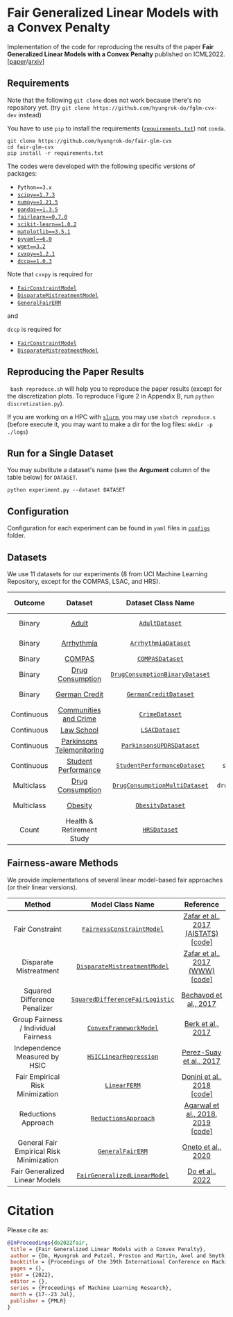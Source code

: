 # Fair Generalized Linear Models with a Convex Penalty

Implementation of the code for reproducing the results of the paper **Fair Generalized Linear Models with a Convex Penalty** published on ICML2022. [[paper](https://icml.cc/Conferences/2022/Schedule?showEvent=17052)/[arxiv](https://arxiv.org/abs/2206.09076)]

## Requirements
Note that the following ```git clone``` does not work because there's no repository yet. (try ```git clone https://github.com/hyungrok-do/fglm-cvx-dev``` instead)

You have to use ```pip``` to install the requirements ([```requirements.txt```](requirements.txt)) not ```conda```.
```
git clone https://github.com/hyungrok-do/fair-glm-cvx
cd fair-glm-cvx
pip install -r requirements.txt
```
The codes were developed with the following specific versions of packages:
- ```Python==3.x```
- [```scipy==1.7.3```](https://scipy.org/)
- [```numpy==1.21.5```](https://numpy.org/)
- [```pandas==1.3.5```](https://pandas.pydata.org/)
- [```fairlearn==0.7.0```](https://fairlearn.org/)
- [```scikit-learn==1.0.2```](https://scikit-learn.org/)
- [```matplotlib==3.5.1```](https://matplotlib.org/)
- [```pyyaml==6.0```](https://pyyaml.org/)
- [```wget==3.2```](https://pypi.org/project/wget/)
- [```cvxpy==1.2.1```](https://www.cvxpy.org/)
- [```dccp==1.0.3```](https://github.com/cvxgrp/dccp)

Note that ```cvxpy``` is required for
- [```FairConstraintModel```](/models/zafar.py) 
- [```DisparateMistreatmentModel```](/models/zafar.py)
- [```GeneralFairERM```](/models/oneto.py)

and

```dccp``` is required for
- [```FairConstraintModel```](/models/zafar.py) 
- [```DisparateMistreatmentModel```](/models/zafar.py) 

## Reproducing the Paper Results

``` bash reproduce.sh``` will help you to reproduce the paper results (except for the discretization plots. To reproduce Figure 2 in Appendix B, run ```python discretization.py```).

If you are working on a HPC with [```slurm```](https://slurm.schedmd.com/documentation.html), you may use ```sbatch reproduce.s``` (before execute it, you may want to make a dir for the log files: ```mkdir -p ./logs```)

## Run for a Single Dataset
You may substitute a dataset's name (see the **Argument** column of the table below) for ```DATASET```.
```
python experiment.py --dataset DATASET
```

## Configuration
Configuration for each experiment can be found in ```yaml``` files in [```configs```](configs) folder.

## Datasets
We use 11 datasets for our experiments (8 from UCI Machine Learning Repository, except for the COMPAS, LSAC, and HRS).  

|  Outcome   |                                                                             Dataset                                                                              |                       Dataset Class Name                        |           Argument           | Sensitive Attribute | #instances | #features |
|:----------:|:-------------------------------------------------------------------------------------------------------------------------------------------------------------:|:---------------------------------------------------------------:|:----------------------------:|:--------------------:|-----------:|----------:|
|   Binary   |                                                    [Adult](https://archive.ics.uci.edu/ml/datasets/Adult)                                                     |           [```AdultDataset```](dataloaders/adult.py)            |         ```adult```          |          Gender (2) |     45,222 |        34 |
|   Binary   |                                               [Arrhythmia](https://archive.ics.uci.edu/ml/datasets/Arrhythmia)                                                |      [```ArrhythmiaDataset```](dataloaders/arrhythmia.py)       |       ```arrhythmia```       |          Gender (2) |        418 |        80 |
|   Binary   |                                                   [COMPAS](https://github.com/propublica/compas-analysis/)                                                    |          [```COMPASDataset```](dataloaders/compas.py)           |         ```compas```         |            Race (4) |      6,172 |        11 |
|   Binary   |                                 [Drug Consumption](https://archive.ics.uci.edu/ml/datasets/Drug+consumption+%28quantified%29)                                 |    [```DrugConsumptionBinaryDataset```](dataloaders/drug.py)    |    ```drug_consumption```    |            Race (2) |      1,885 |        25 |
|   Binary   |                                   [German Credit](https://archive.ics.uci.edu/ml/datasets/Statlog+%28German+Credit+Data%29)                                   |    [```GermanCreditDataset```](dataloaders/german_credit.py)    |     ```german_credit```      |          Gender (2) |      1,000 |        46 |
| Continuous |                                    [Communities and Crime](https://archive.ics.uci.edu/ml/datasets/Communities+and+Crime)                                     |           [```CrimeDataset```](dataloaders/crime.py)            |         ```crime```          |            Race (3) |      1,993 |        97 |
| Continuous | [Law School](https://colab.research.google.com/github/tensorflow/fairness-indicators/blob/master/g3doc/tutorials/Fairness_Indicators_Pandas_Case_Study.ipynb) |            [```LSACDataset```](dataloaders/lsac.py)             |          ```lsac```          |            Race (5) |     20,715 |         7 |
| Continuous |                                [Parkinsons Telemonitoring](https://archive.ics.uci.edu/ml/datasets/Parkinsons+Telemonitoring)                                 | [```ParkinsonsUPDRSDataset```](dataloaders/parkinsons_updrs.py) |    ```parkinsons_updrs```    |          Gender (2) |      5,875 |        25 |
| Continuous |                                      [Student Performance](https://archive.ics.uci.edu/ml/datasets/student+performance)                                       |    [```StudentPerformanceDataset```](dataloaders/student.py)    |  ```student_performance```   |          Gender (2) |        649 |        39 |
| Multiclass |                                 [Drug Consumption](https://archive.ics.uci.edu/ml/datasets/Drug+consumption+%28quantified%29)                                 | [```DrugConsumptionMultiDataset```](dataloaders/drug_multi.py)  | ```drug_consumption_multi``` |            Race (2) |      1,885 |        25 |
| Multiclass |                [Obesity](https://archive.ics.uci.edu/ml/datasets/Estimation+of+obesity+levels+based+on+eating+habits+and+physical+condition+)                 |         [```ObesityDataset```](dataloaders/obesity.py)          |        ```obesity```         |          Gender (2) |      2,111 |        23 | 
|   Count    |                                                                   Health & Retirement Study                                                                   |             [```HRSDataset```](dataloaders/hrs.py)              |         ```hrs```            |            Race (4) |     12,774 |        23 |


## Fairness-aware Methods
We provide implementations of several linear model-based fair approaches (or their linear versions). 

|                  Method                   |                     Model Class Name                      |                                                                                        Reference                                                                                        |                                                                                                                                                                          
|:-----------------------------------------:|:---------------------------------------------------------:|:---------------------------------------------------------------------------------------------------------------------------------------------------------------------------------------:|
|              Fair Constraint              |     [```FairnessConstraintModel```](models/zafar.py)      |                      [Zafar et al., 2017 (AISTATS)](https://proceedings.mlr.press/v54/zafar17a.html) [[code]](https://github.com/mbilalzafar/fair-classification)                      |
|          Disparate Mistreatment           |    [```DisparateMistreatmentModel```](models/zafar.py)    |                      [Zafar et al., 2017 (WWW)](https://dl.acm.org/doi/abs/10.1145/3038912.3052660) [[code]](https://github.com/mbilalzafar/fair-classification)                       |
|       Squared Difference Penalizer        | [```SquaredDifferenceFairLogistic```](models/bechavod.py) |                                                                [Bechavod et al., 2017](https://arxiv.org/abs/1707.00044)                                                                |
|   Group Fairness / Individual Fairness    |       [```ConvexFrameworkModel```](models/berk.py)        |                                                                  [Berk et al., 2017](https://arxiv.org/abs/1706.02409)                                                                  |
|       Independence Measured by HSIC       |       [```HSICLinearRegression```](models/perez.py)       |                                                         [Perez-Suay et al., 2017](https://doi.org/10.1007/978-3-319-71249-9_21)                                                         |
 |     Fair Empirical Risk Minimization      |           [```LinearFERM```](models/donini.py)            |           [Donini et al., 2018](https://proceedings.neurips.cc/paper/2018/hash/83cdcec08fbf90370fcf53bdd56604ff-Abstract.html) [[code]](https://github.com/jmikko/fair_ERM)            | 
|            Reductions Approach            |       [```ReductionsApproach```](models/agarwal.py)       | [Agarwal et al., 2018](https://proceedings.mlr.press/v80/agarwal18a.html), [2019](https://proceedings.mlr.press/v97/agarwal19d.html) [[code]](https://github.com/fairlearn/fairlearn)  | 
| General Fair Empirical Risk Minimization  |          [```GeneralFairERM```](models/oneto.py)          |                                                          [Oneto et al., 2020](https://doi.org/10.1109/IJCNN48605.2020.9206819)                                                          |                                                                                                                    
|      Fair Generalized Linear Models       |  [```FairGeneralizedLinearModel```](models/fair_glm.py)   |                                                                   [Do et al., 2022](https://arxiv.org/abs/2206.09076)                                                                   | 


# Citation
Please cite as:

``` bibtex
@InProceedings{do2022fair,
 title = {Fair Generalized Linear Models with a Convex Penalty},
 author = {Do, Hyungrok and Putzel, Preston and Martin, Axel and Smyth, Padhraic and Zhong, Judy},
 booktitle = {Proceedings of the 39th International Conference on Machine Learning},
 pages = {},
 year = {2022},
 editor = {},
 series = {Proceedings of Machine Learning Research},
 month = {17--23 Jul},
 publisher = {PMLR}
}
```
 

